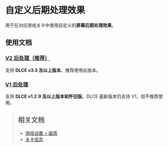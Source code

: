 # 自定义后期处理效果

用于在对应游戏关卡中使用自定义的**屏幕后期处理效果**。

## 使用文档

### [V2 后处理（推荐）](/dlce/custom_post_processing_v2.md)
支持 <b>DLCE v3.5 及以上版本</b>。推荐使用此版本。

### [V1 后处理](/dlce/custom_post_processing_v1.md#新版)
支持 <b>DLCE v1.2.9 及以上版本和怀旧版</b>。DLCE 最新版本仍支持 V1，但不推荐使用。

<blockquote>

## 相关文档
- [游戏设置 > 画质](/dlce/game-settings.md#画质)
- [关卡信息](/dlce/level_information.md)

</blockquote>